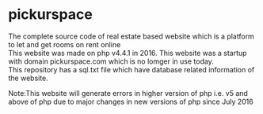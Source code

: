 # pickurspace
The complete source code of real estate based website which is a platform to let and get rooms on rent online<br>
This website was made on php v4.4.1 in 2016. This website was a startup with domain pickurspace.com which is no lomger in use today.<br>
This repository has a sql.txt file which have database related information of the website.

Note:This website will generate errors in higher version of php i.e. v5 and above of php due to major changes in new versions of php since July 2016
